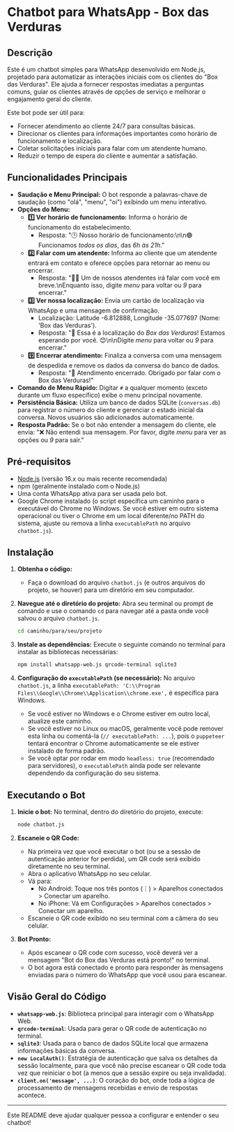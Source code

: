# Chatbot para WhatsApp - Box das Verduras

## Descrição

Este é um chatbot simples para WhatsApp desenvolvido em Node.js, projetado para automatizar as interações iniciais com os clientes do "Box das Verduras". Ele ajuda a fornecer respostas imediatas a perguntas comuns, guiar os clientes através de opções de serviço e melhorar o engajamento geral do cliente.

Este bot pode ser útil para:
* Fornecer atendimento ao cliente 24/7 para consultas básicas.
* Direcionar os clientes para informações importantes como horário de funcionamento e localização.
* Coletar solicitações iniciais para falar com um atendente humano.
* Reduzir o tempo de espera do cliente e aumentar a satisfação.

## Funcionalidades Principais

* **Saudação e Menu Principal:** O bot responde a palavras-chave de saudação (como "olá", "menu", "oi") exibindo um menu interativo.
* **Opções do Menu:**
    * **1️⃣ Ver horário de funcionamento:** Informa o horário de funcionamento do estabelecimento.
        * Resposta: "🕒 Nosso horário de funcionamento:\n\n🟢 Funcionamos *todos os dias*, das *6h às 21h*."
    * **2️⃣ Falar com um atendente:** Informa ao cliente que um atendente entrará em contato e oferece opções para retornar ao menu ou encerrar.
        * Resposta: "👨‍💼 Um de nossos atendentes irá falar com você em breve.\nEnquanto isso, digite *menu* para voltar ou *9* para encerrar."
    * **3️⃣ Ver nossa localização:** Envia um cartão de localização via WhatsApp e uma mensagem de confirmação.
        * Localização: Latitude -6.812888, Longitude -35.077697 (Nome: 'Box das Verduras').
        * Resposta: "📍 Essa é a localização do *Box das Verduras*! Estamos esperando por você. 😊\n\nDigite *menu* para voltar ou *9* para encerrar."
    * **9️⃣ Encerrar atendimento:** Finaliza a conversa com uma mensagem de despedida e remove os dados da conversa do banco de dados.
        * Resposta: "🛑 Atendimento encerrado. Obrigado por falar com o Box das Verduras!"
* **Comando de Menu Rápido:** Digitar `#` a qualquer momento (exceto durante um fluxo específico) exibe o menu principal novamente.
* **Persistência Básica:** Utiliza um banco de dados SQLite (`conversas.db`) para registrar o número do cliente e gerenciar o estado inicial da conversa. Novos usuários são adicionados automaticamente.
* **Resposta Padrão:** Se o bot não entender a mensagem do cliente, ele envia: "❌ Não entendi sua mensagem. Por favor, digite *menu* para ver as opções ou *9* para sair."

## Pré-requisitos

* [Node.js](https://nodejs.org/) (versão 16.x ou mais recente recomendada)
* npm (geralmente instalado com o Node.js)
* Uma conta WhatsApp ativa para ser usada pelo bot.
* Google Chrome instalado (o script especifica um caminho para o executável do Chrome no Windows. Se você estiver em outro sistema operacional ou tiver o Chrome em um local diferente/no PATH do sistema, ajuste ou remova a linha `executablePath` no arquivo `chatbot.js`).

## Instalação

1.  **Obtenha o código:**
    * Faça o download do arquivo `chatbot.js` (e outros arquivos do projeto, se houver) para um diretório em seu computador.

2.  **Navegue até o diretório do projeto:**
    Abra seu terminal ou prompt de comando e use o comando `cd` para navegar até a pasta onde você salvou o arquivo `chatbot.js`.
    ```bash
    cd caminho/para/seu/projeto
    ```

3.  **Instale as dependências:**
    Execute o seguinte comando no terminal para instalar as bibliotecas necessárias:
    ```bash
    npm install whatsapp-web.js qrcode-terminal sqlite3
    ```

4.  **Configuração do `executablePath` (se necessário):**
    No arquivo `chatbot.js`, a linha `executablePath: 'C:\\Program Files\\Google\\Chrome\\Application\\chrome.exe',` é específica para Windows.
    * Se você estiver no Windows e o Chrome estiver em outro local, atualize este caminho.
    * Se você estiver no Linux ou macOS, geralmente você pode remover esta linha ou comentá-la (`// executablePath: ...`), pois o `puppeteer` tentará encontrar o Chrome automaticamente se ele estiver instalado de forma padrão.
    * Se você optar por rodar em modo `headless: true` (recomendado para servidores), o `executablePath` ainda pode ser relevante dependendo da configuração do seu sistema.

## Executando o Bot

1.  **Inicie o bot:**
    No terminal, dentro do diretório do projeto, execute:
    ```bash
    node chatbot.js
    ```

2.  **Escaneie o QR Code:**
    * Na primeira vez que você executar o bot (ou se a sessão de autenticação anterior for perdida), um QR code será exibido diretamente no seu terminal.
    * Abra o aplicativo WhatsApp no seu celular.
    * Vá para:
        * No Android: Toque nos três pontos (⋮) > Aparelhos conectados > Conectar um aparelho.
        * No iPhone: Vá em Configurações > Aparelhos conectados > Conectar um aparelho.
    * Escaneie o QR code exibido no seu terminal com a câmera do seu celular.

3.  **Bot Pronto:**
    * Após escanear o QR code com sucesso, você deverá ver a mensagem "Bot do Box das Verduras está pronto!" no terminal.
    * O bot agora está conectado e pronto para responder às mensagens enviadas para o número do WhatsApp que você usou para escanear.

## Visão Geral do Código

* **`whatsapp-web.js`**: Biblioteca principal para interagir com o WhatsApp Web.
* **`qrcode-terminal`**: Usada para gerar o QR code de autenticação no terminal.
* **`sqlite3`**: Usada para o banco de dados SQLite local que armazena informações básicas da conversa.
* **`new LocalAuth()`**: Estratégia de autenticação que salva os detalhes da sessão localmente, para que você não precise escanear o QR code toda vez que reiniciar o bot (a menos que a sessão expire ou seja invalidada).
* **`client.on('message', ...)`**: O coração do bot, onde toda a lógica de processamento de mensagens recebidas e envio de respostas acontece.

---

Este README deve ajudar qualquer pessoa a configurar e entender o seu chatbot!
